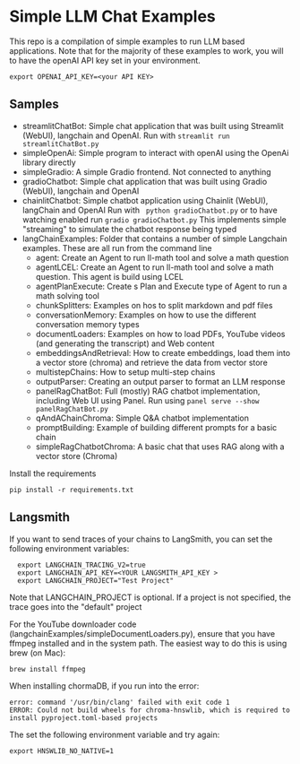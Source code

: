 # Simple LLM Chat Examples

This repo is a compilation of simple examples to run LLM based applications.
Note that for the majority of these examples to work, you will to have the openAI API key set in your environment.

```shell
export OPENAI_API_KEY=<your API KEY>
```

## Samples

- streamlitChatBot: Simple chat application that was built using Streamlit (WebUI), langchain and OpenAI. Run with `streamlit run streamlitChatBot.py`
- simpleOpenAi: Simple program to interact with openAI using the OpenAi library directly
- simpleGradio: A simple Gradio frontend. Not connected to anything
- gradioChatbot: Simple chat application that was built using Gradio (WebUI), langchain and OpenAI
- chainlitChatbot: Simple chatbot application using Chainlit (WebUI), langChain and OpenAI
Run with ` python gradioChatbot.py` or to have watching enabled run `gradio gradioChatbot.py`
This implements simple "streaming" to simulate the chatbot response being typed
- langChainExamples: Folder that contains a number of simple Langchain examples. These are all run from the command line
  - agent: Create an Agent to run ll-math tool and solve a math question
  - agentLCEL: Create an Agent to run ll-math tool and solve a math question. This agent is build using LCEL
  - agentPlanExecute: Create s Plan and Execute type of Agent to run a math solving tool
  - chunkSplitters: Examples on hos to split markdown and pdf files
  - conversationMemory: Examples on how to use the different conversation memory types
  - documentLoaders: Examples on how to load PDFs, YouTube videos (and generating the transcript) and Web content
  - embeddingsAndRetrieval: How to create embeddings, load them into a vector store (chroma) and retrieve the data from
vector store
  - multistepChains: How to setup multi-step chains
  - outputParser: Creating an output parser to format an LLM response
  - panelRagChatBot: Full (mostly) RAG chatbot implementation, including Web UI using Panel. Run using `panel serve --show panelRagChatBot.py `
  - qAndAChainChroma: Simple Q&A chatbot implementation
  - promptBuilding: Example of building different prompts for a basic chain
  - simpleRagChatbotChroma: A basic chat that uses RAG along with a vector store (Chroma)
  

Install the requirements 
```shell
pip install -r requirements.txt  
```

## Langsmith

If you want to send traces of your chains to LangSmith, you can set the following environment variables:

```shell
  export LANGCHAIN_TRACING_V2=true
  export LANGCHAIN_API_KEY=<YOUR LANGSMITH_API_KEY >
  export LANGCHAIN_PROJECT="Test Project"
```
Note that LANGCHAIN_PROJECT is optional. If a project is not specified, the trace goes into the "default" project

For the YouTube downloader code (langchainExamples/simpleDocumentLoaders.py), ensure that you have ffmpeg installed
and in the system path. The easiest way to do this is using brew (on Mac):
```shell
brew install ffmpeg
```


When installing chormaDB, if you run into the error:
```shell
error: command '/usr/bin/clang' failed with exit code 1
ERROR: Could not build wheels for chroma-hnswlib, which is required to install pyproject.toml-based projects
```
The set the following environment variable and try again:

```shell
export HNSWLIB_NO_NATIVE=1 
```